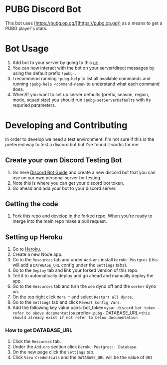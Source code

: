 # PUBG Discord Bot

This bot uses [https://pubg.op.gg/](https://pubg.op.gg/) as a means to get a PUBG player's stats.

# Bot Usage
1. Add bot to your server by going to this [url](https://discordapp.com/oauth2/authorize?client_id=417828293019041804&scope=bot&permissions=0).
2. You can now interact with the bot on your server/direct messages by using the default prefix `!pubg-`.
3. I recommend running `!pubg-help` to list all available commands and running `!pubg-help <command-name>` to understand what each command does.
4. When/If you want to set up server defaults (prefix, season, region, mode, squad size) you should run `!pubg-setServerDefaults` with its requried parameters.

# Developing and Contributing
In order to develop we need a test environment. I'm not sure if this is the preferred way to test a discord bot but I've found it works for me. 

## Create your own Discord Testing Bot
1. Go here [Discord Bot Guide](https://github.com/reactiflux/discord-irc/wiki/Creating-a-discord-bot-&-getting-a-token) and create a new discord bot that you can use on our own personal server for testing.
2. Note this is where you can get your discord bot token.
3. Go ahead and add your bot to your discord server.

## Getting the code
1. Fork this repo and develop in the forked repo. When you're ready to merge into the main repo make a pull request.

## Setting up Heroku
1. Go to [Heroku](https://www.heroku.com/).
2. Create a new Node app.
3. Go to the `Resources` tab and under `Add-ons` install `Heroku Postgres` (this will add a `DATABASE_URL` config under the `Settings` tabs).
4. Go to the `Deploy` tab and link your forked version of this repo.
5. Tell it to automatically deploy and go ahead and manually deploy the app.
6. Go to the `Resources` tab and turn the `web` dyno off and the `worker` dyno on. 
7. On the top right click `More ^` and select `Restart all dynos`.
8. Go to the `Settings` tab and click `Reveal Config Vars`.
9. Add the following key value pairs:
    bot_token=`your discord bot token - refer to above documentation`
    prefix=`!pubg-`
    DATABASE_URL=`this should already exist if not refer to below documentation`

### How to get DATABASE_URL
1. Click the `Resources` tab.
2. Under the `Add-ons` section click `Heroku Postgres:: Database`.
3. On the new page click the `Settings` tab.
4. Click `View Credentials` and the `DATABASE_URL` will be the value of `URI`
